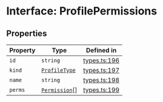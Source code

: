 # Interface: ProfilePermissions

## Properties

| Property | Type | Defined in |
| ------ | ------ | ------ |
| `id` | `string` | [types.ts:196](https://github.com/monerium/js-monorepo/blob/main/packages/sdk/src/types.ts#L196) |
| `kind` | [`ProfileType`](/docs/packages/sdk/enumerations/ProfileType.md) | [types.ts:197](https://github.com/monerium/js-monorepo/blob/main/packages/sdk/src/types.ts#L197) |
| `name` | `string` | [types.ts:198](https://github.com/monerium/js-monorepo/blob/main/packages/sdk/src/types.ts#L198) |
| `perms` | [`Permission`](/docs/packages/sdk/enumerations/Permission.md)[] | [types.ts:199](https://github.com/monerium/js-monorepo/blob/main/packages/sdk/src/types.ts#L199) |
